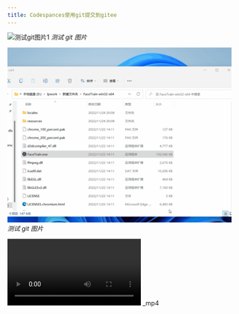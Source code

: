 ```yaml
---
title: Codespances使用git提交到gitee
---
```


![测试git图片1](/assets/preview.gif)
_测试 git 图片_

![img-webp](/assets/preview.webp)
_测试 git 图片_

![img-mp4](/assets/preview.mp4)
\_mp4
